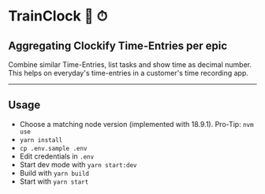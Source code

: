 # TrainClock 🚂 ⏱

## Aggregating Clockify Time-Entries per epic

Combine similar Time-Entries, list tasks and show time as decimal number.
This helps on everyday's time-entries in a customer's time recording app.

---

## Usage

- Choose a matching node version (implemented with 18.9.1). Pro-Tip: `nvm use`
- `yarn install`
- `cp .env.sample .env`
- Edit credentials in `.env`
- Start dev mode with `yarn start:dev`
- Build with `yarn build`
- Start with `yarn start`
